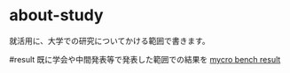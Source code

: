 # about-study
就活用に、大学での研究についてかける範囲で書きます。

#result
既に学会や中間発表等で発表した範囲での結果を 
[mycro bench result](/micro_bench_result.pdf)
